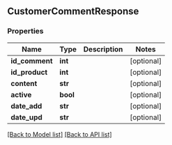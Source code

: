 ## CustomerCommentResponse

### Properties
Name | Type | Description | Notes
------------ | ------------- | ------------- | -------------
**id_comment** | **int** |  | [optional] 
**id_product** | **int** |  | [optional] 
**content** | **str** |  | [optional] 
**active** | **bool** |  | [optional] 
**date_add** | **str** |  | [optional] 
**date_upd** | **str** |  | [optional] 

[[Back to Model list]](#documentation-for-models) [[Back to API list]](#documentation-for-api-endpoints)


